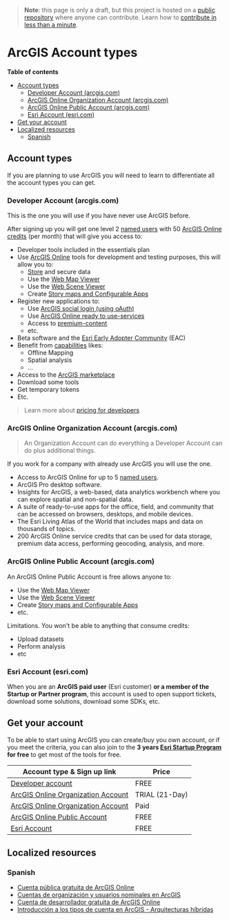 > **Note**: this page is only a draft, but this project is hosted on a [public repository](https://github.com/hhkaos/awesome-arcgis) where anyone can contribute. Learn how to [contribute in less than a minute](https://github.com/hhkaos/awesome-arcgis/blob/master/CONTRIBUTING.md#contributions).

# ArcGIS Account types

<!-- START doctoc generated TOC please keep comment here to allow auto update -->
<!-- DON'T EDIT THIS SECTION, INSTEAD RE-RUN doctoc TO UPDATE -->
**Table of contents**

- [Account types](#account-types)
  - [Developer Account (arcgis.com)](#developer-account-arcgiscom)
  - [ArcGIS Online Organization Account (arcgis.com)](#arcgis-online-organization-account-arcgiscom)
  - [ArcGIS Online Public Account (arcgis.com)](#arcgis-online-public-account-arcgiscom)
  - [Esri Account (esri.com)](#esri-account-esricom)
- [Get your account](#get-your-account)
- [Localized resources](#localized-resources)
  - [Spanish](#spanish)

<!-- END doctoc generated TOC please keep comment here to allow auto update -->

## Account types

If you are planning to use ArcGIS you will need to learn to differentiate all the account types you can get.

### Developer Account (arcgis.com)

This is the one you will use if you have never use ArcGIS before.

After signing up you will get one level 2 [named users](./name-users/README.md) with 50 [ArcGIS Online credits](../products/arcgis-online/credits/README.md) (per month) that will give you access to:

* Developer tools included in the essentials plan
* Use [ArcGIS Online](../products/arcgis-online/README.md) tools for development and testing purposes, this will allow you to:
    * [Store](../content/data-storage/README.md) and secure data
    * Use the [Web Map Viewer](../products/web-map-viewer/README.md)
    * Use the [Web Scene Viewer](../products/web-scene-viewer/README.md)
    * Create [Story maps and Configurable Apps](../products/configurable-apps/README.md)
* Register new applications to:
  * Use [ArcGIS social login (using oAuth)](./name-users/oauth/README.md)
  * Use [ArcGIS Online ready to use-services](../products/arcgis-online/rest-apis/ready-to-use-services/README.md)
  * Access to [premium-content](../content/README.md)
  * etc.
* Beta software and the [Esri Early Adopter Community](https://www.esri.com/en-us/early-adopter) (EAC)
* Benefit from [capabilities](../capabilities/README.md) likes:
    * Offline Mapping
    * Spatial analysis
    * ...
* Access to the [ArcGIS marketplace](../marketplace/README.md)
* Download some tools
* Get temporary tokens
* Etc.

> Learn more about [pricing for developers](../developers/developer-plan/README.md)

### ArcGIS Online Organization Account (arcgis.com)

> An Organization Account can do everything a Developer Account can do plus additional things.

If you work for a company with already use ArcGIS you will use the one.

* Access to ArcGIS Online for up to 5 [named users](./name-users/README.md).
* ArcGIS Pro desktop software.
* Insights for ArcGIS, a web-based, data analytics workbench where you can explore spatial and non-spatial data.
* A suite of ready-to-use apps for the office, field, and community that can be accessed on browsers, desktops, and mobile devices.
* The Esri Living Atlas of the World that includes maps and data on thousands of topics.
* 200 ArcGIS Online service credits that can be used for data storage, premium data access, performing geocoding, analysis, and more.

### ArcGIS Online Public Account (arcgis.com)

An ArcGIS Online Public Account is free allows anyone to:

* Use the [Web Map Viewer](../products/web-map-viewer/README.md)
* Use the [Web Scene Viewer](../products/web-scene-viewer/README.md)
* Create [Story maps and Configurable Apps](../products/configurable-apps/README.md)
* etc.

Limitations. You won't be able to anything that consume credits:

* Upload datasets
* Perform analysis
* etc

### Esri Account (esri.com)

When you are an **ArcGIS paid user** (Esri customer) **or a member of the Startup or Partner program**, this account is used to open support tickets, download some solutions, download some SDKs, etc.

## Get your account

To be able to start using ArcGIS you can create/buy you own account, or if you meet the criteria, you can also join to the **3 years [Esri Startup Program](../../esri/startup-program/README.md) for free** to get most of the tools for free.

|Account type & Sign up link|Price|
|---|---|
|[Developer account](https://developers.arcgis.com/sign-up/)|FREE|
|[ArcGIS Online Organization Account](http://www.arcgis.com/features/free-trial.html)|TRIAL (21-Day)|
|[ArcGIS Online Organization Account](http://www.esri.com/software/arcgis/arcgisonline/purchase)|Paid|
|[ArcGIS Online Public Account](https://www.arcgis.com/home/createaccount.html)|FREE|
|[Esri Account](https://accounts.esri.com/signup)|FREE|

## Localized resources

### Spanish

* [Cuenta pública gratuita de ArcGIS Online](https://www.youtube.com/watch?v=cwAdu1lSkmw&index=10&t=0s&list=PLwq5dz_FjCx6C9-ZtGJGM1eBEjFyndXd6)
* [Cuentas de organización y usuarios nominales en ArcGIS](https://www.youtube.com/watch?v=040SuPH6_ow&list=PLwq5dz_FjCx6C9-ZtGJGM1eBEjFyndXd6&index=10)
* [Cuenta de desarrollador gratuita de ArcGIS Online](https://www.youtube.com/watch?v=w_ZrLpU662A&list=PLwq5dz_FjCx6C9-ZtGJGM1eBEjFyndXd6&index=11)
* [Introducción a los tipos de cuenta en ArcGIS - Arquitecturas híbridas](https://www.youtube.com/watch?v=HUn62MHslv8&index=8&list=PLwq5dz_FjCx6C9-ZtGJGM1eBEjFyndXd6)
